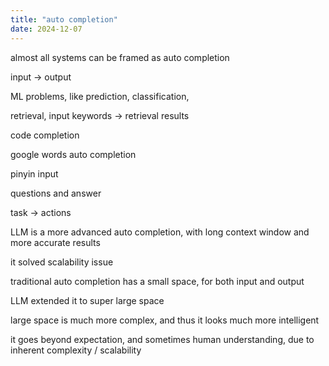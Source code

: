 ```yaml
---
title: "auto completion"
date: 2024-12-07
---
```


almost all systems can be framed as auto completion

input -&gt; output

ML problems, like prediction, classification,

retrieval, input keywords -&gt; retrieval results

code completion

google words auto completion

pinyin input

questions and answer

task -&gt; actions

LLM is a more advanced auto completion, with long context window and more accurate results

it solved scalability issue

traditional auto completion has a small space, for both input and output

LLM extended it to super large space

large space is much more complex, and thus it looks much more intelligent

it goes beyond expectation, and sometimes human understanding, due to inherent complexity / scalability
